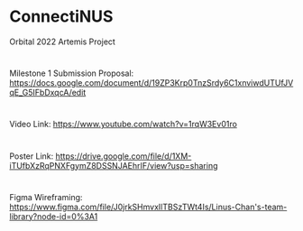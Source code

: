 # ConnectiNUS
Orbital 2022 Artemis Project
#
Milestone 1 Submission Proposal:
https://docs.google.com/document/d/19ZP3Krp0TnzSrdy6C1xnviwdUTUfJVqE_G5IFbDxqcA/edit
# 
Video Link:
https://www.youtube.com/watch?v=1rqW3Ev01ro
#
Poster Link:
https://drive.google.com/file/d/1XM-iTUfbXzRqPNXFgymZ8DSSNJAEhrIF/view?usp=sharing
#
Figma Wireframing:
https://www.figma.com/file/J0jrkSHmvxIlTBSzTWt4Is/Linus-Chan's-team-library?node-id=0%3A1
